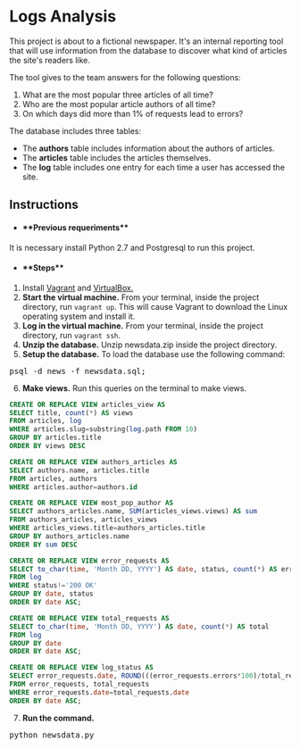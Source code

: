 # Logs Analysis
This project is about to a fictional newspaper. It's an internal reporting tool that will use information from the database to discover what kind of articles the site's readers like.

The tool gives to the team answers for the following questions: 
1. What are the most popular three articles of all time? 
2. Who are the most popular article authors of all time? 
3. On which days did more than 1% of requests lead to errors? 

The database includes three tables:
* The **authors** table includes information about the authors of articles.
* The **articles** table includes the articles themselves.
* The **log** table includes one entry for each time a user has accessed the site.

## Instructions
* <h4>**Previous requeriments**</h4>
It is necessary install Python 2.7 and Postgresql to run this project. 
* <h4>**Steps**</h4>
1. Install <a href="https://www.vagrantup.com/">Vagrant</a> and <a href="https://www.virtualbox.org/wiki/Downloads">VirtualBox.</a>
2. **Start the virtual machine.** From your terminal, inside the project directory, run `vagrant up`. This will cause Vagrant to download the Linux operating system and install it. 
3. **Log in the virtual machine.** From your terminal, inside the project directory, run `vagrant ssh`. 
4. **Unzip the database.** Unzip newsdata.zip inside the project directory.
5. **Setup the database.** To load the database use the following command:
  <pre>psql -d news -f newsdata.sql;</pre>
6. **Make views.** Run this queries on the terminal to make views.
```sql
CREATE OR REPLACE VIEW articles_view AS
SELECT title, count(*) AS views
FROM articles, log
WHERE articles.slug=substring(log.path FROM 10)
GROUP BY articles.title
ORDER BY views DESC
```
```sql
CREATE OR REPLACE VIEW authors_articles AS
SELECT authors.name, articles.title 
FROM articles, authors
WHERE articles.author=authors.id
```
```sql
CREATE OR REPLACE VIEW most_pop_author AS
SELECT authors_articles.name, SUM(articles_views.views) AS sum
FROM authors_articles, articles_views
WHERE articles_views.title=authors_articles.title
GROUP BY authors_articles.name
ORDER BY sum DESC
```
```sql
CREATE OR REPLACE VIEW error_requests AS 
SELECT to_char(time, 'Month DD, YYYY') AS date, status, count(*) AS errors
FROM log 
WHERE status!='200 OK'
GROUP BY date, status
ORDER BY date ASC;
```
```sql
CREATE OR REPLACE VIEW total_requests AS
SELECT to_char(time, 'Month DD, YYYY') AS date, count(*) AS total 
FROM log 
GROUP BY date 
ORDER BY date ASC;
```
```sql
CREATE OR REPLACE VIEW log_status AS
SELECT error_requests.date, ROUND(((error_requests.errors*100)/total_requests.total::NUMERIC), 2) AS error_rate 
FROM error_requests, total_requests 
WHERE error_requests.date=total_requests.date 
ORDER BY date ASC;
```
7. **Run the command.**
  <pre>python newsdata.py</pre> 



